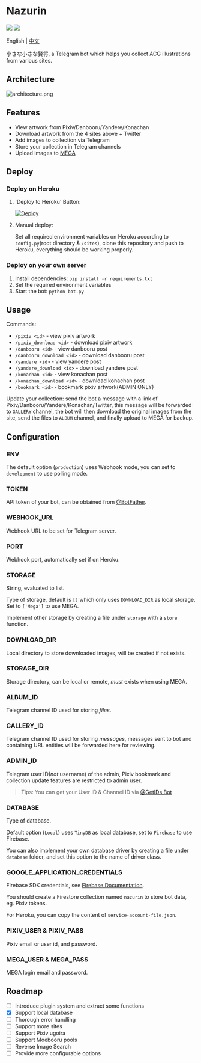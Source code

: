 # Nazurin

![](https://img.shields.io/badge/python->%3D%203.5-blue)
![](https://img.shields.io/badge/-Telegram-blue.svg?logo=telegram)

English | [中文](https://blog.gpx.moe/2020/07/20/nazurin/)

小さな小さな賢将, a Telegram bot which helps you collect ACG illustrations from various sites.

## Architecture

![architecture.png](https://i.loli.net/2020/07/29/sJB1HkgvwZ8mOez.png)

## Features

- View artwork from Pixiv/Danbooru/Yandere/Konachan
- Download artwork from the 4 sites above + Twitter
- Add images to collection via Telegram
- Store your collection in Telegram channels
- Upload images to [MEGA](https://mega.nz/)

## Deploy

### Deploy on Heroku

1. 'Deploy to Heroku' Button:

    [![Deploy](https://www.herokucdn.com/deploy/button.svg)](https://heroku.com/deploy)

2. Manual deploy:

    Set all required environment variables on Heroku according to `config.py`(root directory & `/sites`), clone this repository and push to Heroku, everything should be working properly.

### Deploy on your own server

1. Install dependencies: `pip install -r requirements.txt`
2. Set the required environment variables
3. Start the bot: `python bot.py`

## Usage

Commands:

- `/pixiv <id>` - view pixiv artwork
- `/pixiv_download <id>` - download pixiv artwork
- `/danbooru <id>` - view danbooru post
- `/danbooru_download <id>` - download danbooru post
- `/yandere <id>` - view yandere post
- `/yandere_download <id>` - download yandere post
- `/konachan <id>` - view konachan post
- `/konachan_download <id>` - download konachan post
- `/bookmark <id>` - bookmark pixiv artwork(ADMIN ONLY)

Update your collection: send the bot a message with a link of Pixiv/Danbooru/Yandere/Konachan/Twitter, this message will be forwarded to `GALLERY` channel, the bot will then download the original images from the site, send the files to `ALBUM` channel, and finally upload to MEGA for backup.

## Configuration

### ENV

The default option (`production`) uses Webhook mode, you can set to `development` to use polling mode.

### TOKEN

API token of your bot, can be obtained from [@BotFather](https://t.me/BotFather).

### WEBHOOK_URL

Webhook URL to be set for Telegram server.

### PORT

Webhook port, automatically set if on Heroku.

### STORAGE

String, evaluated to list.

Type of storage, default is `[]` which only uses `DOWNLOAD_DIR` as local storage. Set to `['Mega']` to use MEGA.

Implement other storage by creating a file under `storage` with a `store` function.

### DOWNLOAD_DIR

Local directory to store downloaded images, will be created if not exists.

### STORAGE_DIR

Storage directory, can be local or remote, _must_ exists when using MEGA.

### ALBUM_ID

Telegram channel ID used for storing _files_.

### GALLERY_ID

Telegram channel ID used for storing _messages_, messages sent to bot and containing URL entities will be forwarded here for reviewing.

### ADMIN_ID

Telegram user ID(_not_ username) of the admin, Pixiv bookmark and collection update features are restricted to admin user.

> Tips: You can get your User ID & Channel ID via [@GetIDs Bot](https://t.me/getidsbot/)

### DATABASE

Type of database.

Default option (`Local`) uses `TinyDB` as local database, set to `Firebase` to use Firebase.

You can also implement your own database driver by creating a file under `database` folder, and set this option to the name of driver class.

### GOOGLE_APPLICATION_CREDENTIALS

Firebase SDK credentials, see [Firebase Documentation](https://firebase.google.com/docs/admin/setup#initialize_the_sdk).

You should create a Firestore collection named `nazurin` to store bot data, eg. Pixiv tokens.

For Heroku, you can copy the content of `service-account-file.json`.

### PIXIV_USER & PIXIV_PASS

Pixiv email or user id, and password.

### MEGA_USER & MEGA_PASS

MEGA login email and password.

## Roadmap

- [ ] Introduce plugin system and extract some functions
- [x] Support local database
- [ ] Thorough error handling
- [ ] Support more sites
- [ ] Support Pixiv ugoira
- [ ] Support Moebooru pools
- [ ] Reverse Image Search
- [ ] Provide more configurable options
